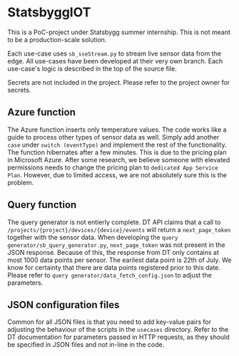 # StatsbyggIOT

This is a PoC-project under Statsbygg summer internship. This is not meant to be a production-scale solution. 

Each use-case uses `sb_sseStream.py` to stream live sensor data from the edge. All use-cases have been developed at their very own branch. Each use-case's logic is described in the top of the source file.

Secrets are not included in the project. Please refer to the project owner for secrets. 

## Azure function ##

The Azure function inserts only temperature values. The code works like a guide to process other types of sensor data as well. Simply add another `case` under `switch (eventType)` and implement the rest of the functionality. The function hibernates after a few minutes. This is due to the pricing plan in Microsoft Azure. After some research, we believe someone with elevated permissions needs to change the pricing plan to `dedicated App Service Plan`. However, due to limited access, we are not absolutely sure this is the problem.

## Query function ##
The query generator is not entierly complete. DT API claims that a call to `/projects/{project}/devices/{device}/events` will return a `next_page_token` together with the sensor data. When developing the `query generator/sb_query_generator.py`, `next_page_token` was not present in the JSON response. Because of this, the response from DT only contains at most 1000 data points per sensor. The earilest data point is 22th of July. We know for certainty that there are data points registered prior to this date. Please refer to `query generator/data_fetch_config.json` to adjust the parameters. 

## JSON configuration files ##
Common for all JSON files is that you need to add key-value pairs for adjusting the behaviour of the scripts in the `usecases` directory. Refer to the DT documentation for parameters passed in HTTP requests, as they should be specified in JSON files and not in-line in the code. 
